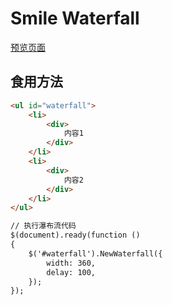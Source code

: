 # Smile Waterfall

[预览页面](https://1217950746.github.io/New-Waterfall/jquery)

## 食用方法

```html
<ul id="waterfall">
    <li>
        <div>
            内容1
        </div>
    </li>
    <li>
        <div>
            内容2
        </div>
    </li>
</ul>

// 执行瀑布流代码
$(document).ready(function ()
{
    $('#waterfall').NewWaterfall({
        width: 360,
        delay: 100,
    });
});
```
